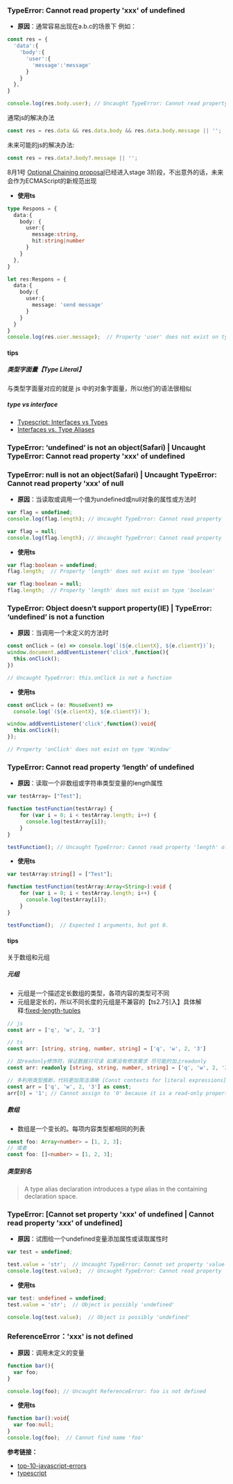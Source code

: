 
### TypeError: Cannot read property 'xxx' of undefined
+ **原因**：通常容易出现在a.b.c的场景下
例如：
```js
const res = {
  'data':{
    'body':{
      'user':{
        'message':'message'
      }
    }
  },
}

console.log(res.body.user); // Uncaught TypeError: Cannot read property 'user' of undefined
```
通常js的解决办法
```js
const res = res.data && res.data.body && res.data.body.message || '';
```
未来可能的js的解决办法:
```js
const res = res.data?.body?.message || '';
```
8月1号 [ Optional Chaining proposal](https://tc39.es/proposal-optional-chaining/)已经进入stage 3阶段，不出意外的话，未来会作为ECMAScript的新规范出现

+ **使用ts**
```ts
type Respons = {
  data:{
    body: {
      user:{
        message:string,
        hit:string|number
      }
    }
  },
}

let res:Respons = {
  data:{
    body:{
      user:{
        message: 'send message'
      }
    }
  }
}
console.log(res.user.message);  // Property 'user' does not exist on type 'Respons'

```

#### tips
##### 类型字面量【Type Literal】
与类型字面量对应的就是 js 中的对象字面量，所以他们的语法很相似

##### type vs interface
+ [Typescript: Interfaces vs Types](https://stackoverflow.com/questions/37233735/typescript-interfaces-vs-types)
+ [Interfaces vs. Type Aliases](https://www.typescriptlang.org/docs/handbook/advanced-types.html#interfaces-vs-type-aliases)




### TypeError: ‘undefined’ is not an object(Safari) | Uncaught TypeError: Cannot read property 'xxx' of undefined 
### TypeError: null is not an object(Safari) | Uncaught TypeError: Cannot read property 'xxx' of null 
+ **原因**：当读取或调用一个值为undefined或null对象的属性或方法时
```js
var flag = undefined;
console.log(flag.length); // Uncaught TypeError: Cannot read property 'length' of undefined

var flag = null;
console.log(flag.length); // Uncaught TypeError: Cannot read property 'length' of null
```

+ **使用ts**
```ts
var flag:boolean = undefined;
flag.length;  // Property 'length' does not exist on type 'boolean'

var flag:boolean = null;
flag.length;  // Property 'length' does not exist on type 'boolean'

```


### TypeError: Object doesn’t support property(IE) | TypeError: ‘undefined’ is not a function
+ **原因**：当调用一个未定义的方法时
```js
const onClick = (e) => console.log(`(${e.clientX}, ${e.clientY})`);
window.document.addEventListener('click',function(){
  this.onClick();
})

// Uncaught TypeError: this.onClick is not a function
```

+ **使用ts**
```ts
const onClick = (e: MouseEvent) =>
  console.log(`(${e.clientX}, ${e.clientY})`);

window.addEventListener('click',function():void{
  this.onClick();
});

// Property 'onClick' does not exist on type 'Window'
```


### TypeError: Cannot read property ‘length’ of undefined
+ **原因**：读取一个非数组或字符串类型变量的length属性
```js
var testArray= ["Test"];

function testFunction(testArray) {
    for (var i = 0; i < testArray.length; i++) {
      console.log(testArray[i]);
    }
}

testFunction(); // Uncaught TypeError: Cannot read property 'length' of undefined
```

+ **使用ts**
```ts
var testArray:string[] = ["Test"];

function testFunction(testArray:Array<String>):void {
    for (var i = 0; i < testArray.length; i++) {
      console.log(testArray[i]);
    }
}

testFunction();  // Expected 1 arguments, but got 0.
```
#### tips
关于数组和元组

##### 元组
+ 元组是一个描述定长数组的类型，各项内容的类型可不同 
+ 元组是定长的，所以不同长度的元组是不兼容的【ts2.7引入】具体解释:[fixed-length-tuples](https://www.typescriptlang.org/docs/handbook/release-notes/typescript-2-7.html#fixed-length-tuples)

```js
// js
const arr = ['q', 'w', 2, '3']
```
```ts
// ts
const arr: [string, string, number, string] = ['q', 'w', 2, '3']

// 加readonly修饰符，保证数据只可读 如果没有修改需求 尽可能的加上readonly
const arr: readonly [string, string, number, string] = ['q', 'w', 2, '3']

// 多利用类型推断，代码更加简洁清晰 [Const contexts for literal expressions](https://github.com/Microsoft/TypeScript/pull/29510)
const arr = ['q', 'w', 2, '3'] as const; 
arr[0] = '1'; // Cannot assign to '0' because it is a read-only property
```
##### 数组
+ 数组是一个变长的。每项内容类型都相同的列表
```ts
const foo: Array<number> = [1, 2, 3];
// 或者
const foo: []<number> = [1, 2, 3];
```

##### 类型别名
> A type alias declaration introduces a type alias in the containing declaration space.


### TypeError: [Cannot set property 'xxx' of undefined | Cannot read property 'xxx' of undefined]
+ **原因**：试图给一个undefined变量添加属性或读取属性时
```js
var test = undefined;

test.value = 'str';  // Uncaught TypeError: Cannot set property 'value' of undefined 
console.log(test.value);  // Uncaught TypeError: Cannot read property 'value' of undefined
```

+ **使用ts**
```ts
var test: undefined = undefined;
test.value = 'str';  // Object is possibly 'undefined'

console.log(test.value);  // Object is possibly 'undefined'
```


### ReferenceError：'xxx' is not defined
+ **原因**：调用未定义的变量

```js
function bar(){
  var foo;
}

console.log(foo); // Uncaught ReferenceError: foo is not defined

```
+ **使用ts**
```ts
function bar():void{
  var foo:null;
}
console.log(foo);  // Cannot find name 'foo'
```


**参考链接：**
+ [top-10-javascript-errors](https://rollbar.com/blog/top-10-javascript-errors/)
+ [typescript](http://www.typescriptlang.org/docs/home.html)